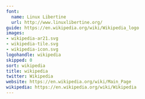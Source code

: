 ```yaml
---
font:
  name: Linux Libertine
  url: http://www.linuxlibertine.org/
guide: https://en.wikipedia.org/wiki/Wikipedia_logo
images:
- wikipedia-ar21.svg
- wikipedia-tile.svg
- wikipedia-icon.svg
logohandle: wikipedia
skipped: 0
sort: wikipedia
title: wikipedia
twitter: Wikipedia
website: https://en.wikipedia.org/wiki/Main_Page
wikipedia: https://en.wikipedia.org/wiki/Wikipedia
---
```

